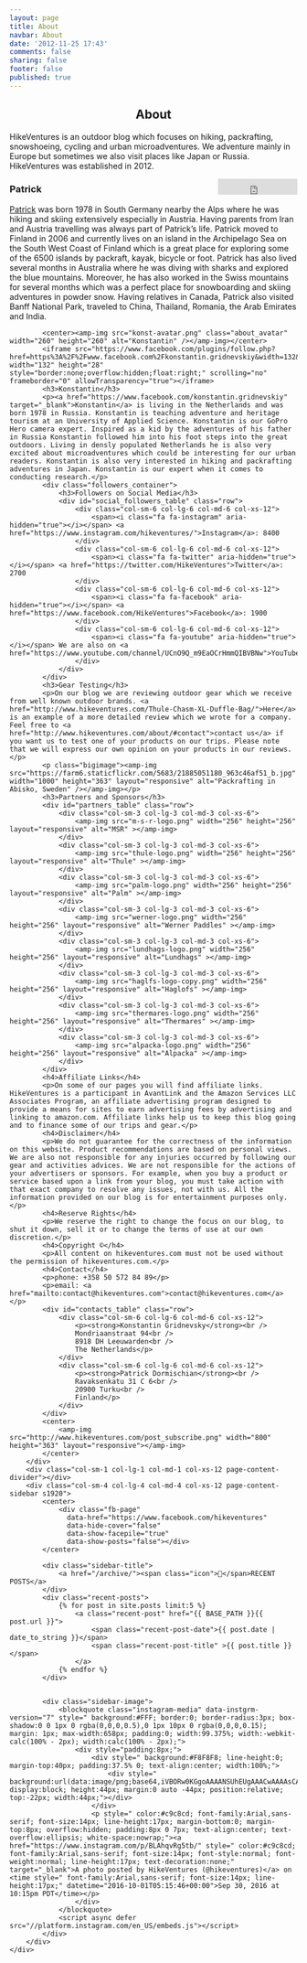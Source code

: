 ```yaml
---
layout: page
title: About
navbar: About
date: '2012-11-25 17:43'
comments: false
sharing: false
footer: false
published: true
---
```



<div class="my-fluid-container">
	<div class="row">
		<div class="col-lg-12">
			<center><h2 class="page-header">About</h2></center>
		</div>
    </div>
	<div class="row">
		<div class="col-sm-7 col-lg-7 col-md-7 col-xs-12 page-content-content">
			<p>HikeVentures is an outdoor blog which focuses on hiking, packrafting, snowshoeing, cycling and urban microadventures. We adventure mainly in Europe but sometimes we also visit places like Japan or Russia. HikeVentures was established in 2012.</p>
			<center><amp-img src="patrk-avatar.png" class="about_avatar" width="260" height="260" alt="Patrik" /></amp-img></center>
			<iframe src="https://www.facebook.com/plugins/follow.php?href=https%3A%2F%2Fwww.facebook.com%2Fpatrickdormischian&width=139&height=21&layout=button_count&size=large&show_faces=true&appId=582626375123567" width="139" height="28" style="border:none;overflow:hidden;float:right;" scrolling="no" frameborder="0" allowTransparency="true"></iframe>
			<h3>Patrick</h3>
			<p><a href="https://www.facebook.com/profile.php?id=100009207710788">Patrick</a> was born 1978 in South Germany nearby the Alps where he was hiking and skiing extensively especially in Austria. Having parents from Iran and Austria travelling was always part of Patrick’s life. Patrick moved to Finland in 2006 and currently lives on an island in the Archipelago Sea on the South West Coast of Finland which is a great place for exploring some of the 6500 islands by packraft, kayak, bicycle or foot. Patrick has also lived several months in Australia where he was diving with sharks and explored the blue mountains. Moreover, he has also worked in the Swiss mountains for several months which was a perfect place for snowboarding and skiing adventures in powder snow. Having relatives in Canada, Patrick also visited Banff National Park, traveled to China, Thailand, Romania, the Arab Emirates and India.</p>

			<center><amp-img src="konst-avatar.png" class="about_avatar" width="260" height="260" alt="Konstantin" /></amp-img></center>
			<iframe src="https://www.facebook.com/plugins/follow.php?href=https%3A%2F%2Fwww.facebook.com%2Fkonstantin.gridnevskiy&width=132&height=21&layout=button_count&size=large&show_faces=true&appId=582626375123567" width="132" height="28" style="border:none;overflow:hidden;float:right;" scrolling="no" frameborder="0" allowTransparency="true"></iframe>
			<h3>Konstantin</h3>
			<p><a href="https://www.facebook.com/konstantin.gridnevskiy" target="_blank">Konstantin</a> is living in the Netherlands and was born 1978 in Russia. Konstantin is teaching adventure and heritage tourism at an University of Applied Science. Konstantin is our GoPro Hero camera expert. Inspired as a kid by the adventures of his father in Russia Konstantin followed him into his foot steps into the great outdoors. Living in densly populated Netherlands he is also very excited about microadventures which could be interesting for our urban readers. Konstantin is also very interested in hiking and packrafting adventures in Japan. Konstantin is our expert when it comes to conducting research.</p>
			<div class="followers_container">
				<h3>Followers on Social Media</h3>
				<div id="social_followers_table" class="row">
					<div class="col-sm-6 col-lg-6 col-md-6 col-xs-12">
						<span><i class="fa fa-instagram" aria-hidden="true"></i></span> <a href="https://www.instagram.com/hikeventures/">Instagram</a>: 8400
					</div>
					<div class="col-sm-6 col-lg-6 col-md-6 col-xs-12">
						<span><i class="fa fa-twitter" aria-hidden="true"></i></span> <a href="https://twitter.com/HikeVentures">Twitter</a>: 2700
					</div>
					<div class="col-sm-6 col-lg-6 col-md-6 col-xs-12">
						<span><i class="fa fa-facebook" aria-hidden="true"></i></span> <a href="https://www.facebook.com/HikeVentures">Facebook</a>: 1900
					</div>
					<div class="col-sm-6 col-lg-6 col-md-6 col-xs-12">
						<span><i class="fa fa-youtube" aria-hidden="true"></i></span> We are also on <a href="https://www.youtube.com/channel/UCnO9Q_m9EaOCrHmmQIBVBNw">YouTube</a>.
					</div>
				</div>
			</div>
			<h3>Gear Testing</h3>
			<p>On our blog we are reviewing outdoor gear which we receive from well known outdoor brands. <a href="http://www.hikeventures.com/Thule-Chasm-XL-Duffle-Bag/">Here</a> is an example of a more detailed review which we wrote for a company. Feel free to <a href="http://www.hikeventures.com/about/#contact">contact us</a> if you want us to test one of your products on our trips. Please note that we will express our own opinion on your products in our reviews.</p>
			<p class="bigimage"><amp-img src="https://farm6.staticflickr.com/5683/21885051180_963c46af51_b.jpg" width="1000" height="363" layout="responsive" alt="Packrafting in Abisko, Sweden" /></amp-img></p>
			<h3>Partners and Sponsors</h3>
			<div id="partners_table" class="row">
				<div class="col-sm-3 col-lg-3 col-md-3 col-xs-6">
					<amp-img src="m-s-r-logo.png" width="256" height="256" layout="responsive" alt="MSR" ></amp-img>
				</div>
				<div class="col-sm-3 col-lg-3 col-md-3 col-xs-6">
					<amp-img src="thule-logo.png" width="256" height="256" layout="responsive" alt="Thule" ></amp-img>
				</div>
				<div class="col-sm-3 col-lg-3 col-md-3 col-xs-6">
					<amp-img src="palm-logo.png" width="256" height="256" layout="responsive" alt="Palm" ></amp-img>
				</div>
				<div class="col-sm-3 col-lg-3 col-md-3 col-xs-6">
					<amp-img src="werner-logo.png" width="256" height="256" layout="responsive" alt="Werner Paddles" ></amp-img>
				</div>
				<div class="col-sm-3 col-lg-3 col-md-3 col-xs-6">
					<amp-img src="lundhags-logo.png" width="256" height="256" layout="responsive" alt="Lundhags" ></amp-img>
				</div>
				<div class="col-sm-3 col-lg-3 col-md-3 col-xs-6">
					<amp-img src="haglfs-logo-copy.png" width="256" height="256" layout="responsive" alt="Haglofs" ></amp-img>
				</div>
				<div class="col-sm-3 col-lg-3 col-md-3 col-xs-6">
					<amp-img src="thermares-logo.png" width="256" height="256" layout="responsive" alt="Thermares" ></amp-img>
				</div>
				<div class="col-sm-3 col-lg-3 col-md-3 col-xs-6">
					<amp-img src="alpacka-logo.png" width="256" height="256" layout="responsive" alt="Alpacka" ></amp-img>
				</div>
			</div>
			<h4>Affiliate Links</h4>
			<p>On some of our pages you will find affiliate links. HikeVentures is a participant in AvantLink and the Amazon Services LLC Associates Program, an affiliate advertising program designed to provide a means for sites to earn advertising fees by advertising and linking to amazon.com. Affiliate links help us to keep this blog going and to finance some of our trips and gear.</p>
			<h4>Disclaimer</h4>
			<p>We do not guarantee for the correctness of the information on this website. Product recommendations are based on personal views. We are also not responsible for any injuries occurred by following our gear and activities advices. We are not responsible for the actions of your advertisers or sponsors. For example, when you buy a product or service based upon a link from your blog, you must take action with that exact company to resolve any issues, not with us. All the information provided on our blog is for entertainment purposes only.</p>
			<h4>Reserve Rights</h4>
			<p>We reserve the right to change the focus on our blog, to shut it down, sell it or to change the terms of use at our own discretion.</p>
			<h4>Copyright ©</h4>
			<p>All content on hikeventures.com must not be used without the permission of hikeventures.com.</p>
			<h4>Contact</h4>
			<p>phone: +358 50 572 84 89</p>
			<p>email: <a href="mailto:contact@hikeventures.com">contact@hikeventures.com</a></p>
			<div id="contacts_table" class="row">
				<div class="col-sm-6 col-lg-6 col-md-6 col-xs-12">
					<p><strong>Konstantin Gridnevsky</strong><br />
					Mondriaanstraat 94<br />
					8918 DH Leeuwarden<br />
					The Netherlands</p>
				</div>
				<div class="col-sm-6 col-lg-6 col-md-6 col-xs-12">
					<p><strong>Patrick Dormischian</strong><br />
					Ravaksenkatu 31 C 6<br />
					20900 Turku<br />
					Finland</p>
				</div>
			</div>
			<center>
				<amp-img src="http://www.hikeventures.com/post_subscribe.png" width="800" height="363" layout="responsive"></amp-img>
			</center>
		</div>
	    <div class="col-sm-1 col-lg-1 col-md-1 col-xs-12 page-content-divider"></div>
	    <div class="col-sm-4 col-lg-4 col-md-4 col-xs-12 page-content-sidebar s1920">
			<center>
				<div class="fb-page"
				  data-href="https://www.facebook.com/hikeventures"
				  data-hide-cover="false"
				  data-show-facepile="true"
				  data-show-posts="false"></div>
			</center>

	        <div class="sidebar-title">
				<a href="/archive/"><span class="icon"></span>RECENT POSTS</a>
			</div>
			<div class="recent-posts">
	            {% for post in site.posts limit:5 %}
	                <a class="recent-post" href="{{ BASE_PATH }}{{ post.url }}">
	                    <span class="recent-post-date">{{ post.date | date_to_string }}</span>
	                    <span class="recent-post-title" >{{ post.title }}</span>
	                </a>
	            {% endfor %}
	        </div>


	        <div class="sidebar-image">
				<blockquote class="instagram-media" data-instgrm-version="7" style=" background:#FFF; border:0; border-radius:3px; box-shadow:0 0 1px 0 rgba(0,0,0,0.5),0 1px 10px 0 rgba(0,0,0,0.15); margin: 1px; max-width:658px; padding:0; width:99.375%; width:-webkit-calc(100% - 2px); width:calc(100% - 2px);">
					<div style="padding:8px;">
						<div style=" background:#F8F8F8; line-height:0; margin-top:40px; padding:37.5% 0; text-align:center; width:100%;">
							<div style=" background:url(data:image/png;base64,iVBORw0KGgoAAAANSUhEUgAAACwAAAAsCAMAAAApWqozAAAABGdBTUEAALGPC/xhBQAAAAFzUkdCAK7OHOkAAAAMUExURczMzPf399fX1+bm5mzY9AMAAADiSURBVDjLvZXbEsMgCES5/P8/t9FuRVCRmU73JWlzosgSIIZURCjo/ad+EQJJB4Hv8BFt+IDpQoCx1wjOSBFhh2XssxEIYn3ulI/6MNReE07UIWJEv8UEOWDS88LY97kqyTliJKKtuYBbruAyVh5wOHiXmpi5we58Ek028czwyuQdLKPG1Bkb4NnM+VeAnfHqn1k4+GPT6uGQcvu2h2OVuIf/gWUFyy8OWEpdyZSa3aVCqpVoVvzZZ2VTnn2wU8qzVjDDetO90GSy9mVLqtgYSy231MxrY6I2gGqjrTY0L8fxCxfCBbhWrsYYAAAAAElFTkSuQmCC); display:block; height:44px; margin:0 auto -44px; position:relative; top:-22px; width:44px;"></div>
						</div>
						<p style=" color:#c9c8cd; font-family:Arial,sans-serif; font-size:14px; line-height:17px; margin-bottom:0; margin-top:8px; overflow:hidden; padding:8px 0 7px; text-align:center; text-overflow:ellipsis; white-space:nowrap;"><a href="https://www.instagram.com/p/BLAhqvRg5tb/" style=" color:#c9c8cd; font-family:Arial,sans-serif; font-size:14px; font-style:normal; font-weight:normal; line-height:17px; text-decoration:none;" target="_blank">A photo posted by HikeVentures (@hikeventures)</a> on <time style=" font-family:Arial,sans-serif; font-size:14px; line-height:17px;" datetime="2016-10-01T05:15:46+00:00">Sep 30, 2016 at 10:15pm PDT</time></p>
					</div>
				</blockquote>
				<script async defer src="//platform.instagram.com/en_US/embeds.js"></script>
	        </div>
	    </div>
	</div>
</div>
